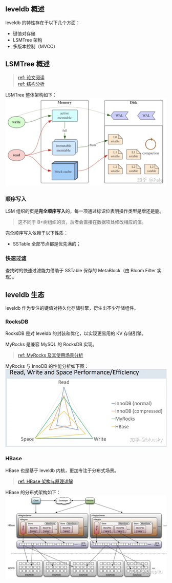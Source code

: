 ## leveldb 概述

leveldb 的特性存在于以下几个方面：

- 键值对存储
- LSMTree 架构
- 多版本控制（MVCC）

## LSMTree 概述

> [ref: 论文阅读](https://zhuanlan.zhihu.com/p/361699941)  
> [ref: 结构分析](https://zhuanlan.zhihu.com/p/181498475)

LSMTree 整体架构如下：
![LSMTree 整体架构](images/LSMTree_arch.png)

### 顺序写入

LSM 组织的页是**完全顺序写入**的，每一项通过标识位表明操作类型是增还是删。
> 这不同于 B+树组织的页，后者会直接在数据项处修改相应的值。

完全顺序写入依赖于以下性质：

- SSTable 全部节点都是优先满的；

### 快速过滤

查找时的快速过滤能力借助于 SSTable 保存的 MetaBlock（由 Bloom Filter 实现）。

## leveldb 生态

leveldb 作为专注的键值对持久化存储引擎，衍生出不少存储组件。

### RocksDB

RocksDB 是对 leveldb 的封装和优化，以实现更易用的 KV 存储引擎。

MyRocks 是兼容 MySQL 的 RocksDB 实现。
> [ref: MyRocks 及其使用场景分析](https://zhuanlan.zhihu.com/p/45652076)

MyRocks 与 InnoDB 的性能分析如下图：
![ref: MyRocks and InnoDB performance difference](./images/MyRocks%20and%20InnoDB%20performance%20difference.png)

### HBase

HBase 也是基于 leveldb 内核，更加专注于分布式场景。

> [ref: HBase 架构与原理详解](https://zhuanlan.zhihu.com/p/159052841)

HBase 的分布式架构如下：
![](./images/HBase_arch.webp)
